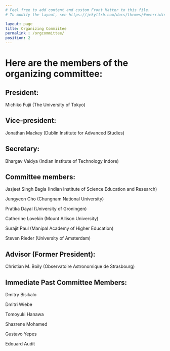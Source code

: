 ```yaml
---
# Feel free to add content and custom Front Matter to this file.
# To modify the layout, see https://jekyllrb.com/docs/themes/#overriding-theme-defaults

layout: page
title: Organizing Commiitee
permalink : /orgcommittee/
position: 2
---
```


# Here are the members of the organizing committee:

## President:
Michiko Fujii (The University of Tokyo)

## Vice-president:
Jonathan Mackey (Dublin Institute for Advanced Studies)

## Secretary:
Bhargav Vaidya (Indian Institute of Technology Indore)

## Committee members:
Jasjeet Singh Bagla (Indian Institute of Science Education and Research)

Jungyeon Cho (Chungnam National University)

Pratika Dayal (University of Groningen)

Catherine Lovekin (Mount Allison University)

Surajit Paul (Manipal Academy of Higher Education)

Steven Rieder (University of Amsterdam)

## Advisor (Former President):
Christian M. Boily (Observatoire Astronomique de Strasbourg)

## Immediate Past Committee Members:
Dmitry Bisikalo

Dmitri Wiebe

Tomoyuki Hanawa

Shazrene Mohamed

Gustavo Yepes

Edouard Audit
